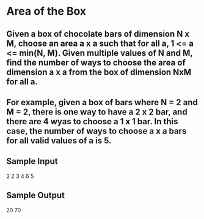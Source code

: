 # Area of the Box

## Given a box of chocolate bars of dimension N x M, choose an area a x a such that for all a, 1 <= a <= min(N, M). Given multiple values of N and M, find the number of ways to choose the area of dimension a x a from the box of dimension NxM for all a.

## For example, given a box of bars where N = 2 and M = 2, there is one way to have a 2 x 2 bar, and there are 4 wyas to choose a 1 x 1 bar. In this case, the number of ways to choose a x a bars for all valid values of a is 5.

## Sample Input
2
2
3 4
6 5

## Sample Output
20
70